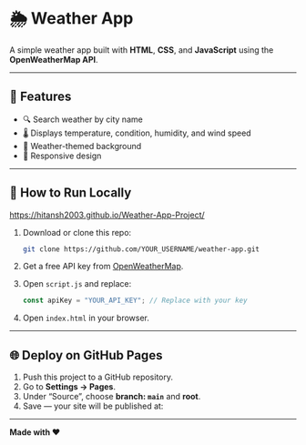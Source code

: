 # 🌦️ Weather App

A simple weather app built with **HTML**, **CSS**, and **JavaScript** using the **OpenWeatherMap API**.

---

## 📌 Features
- 🔍 Search weather by city name
- 🌡️ Displays temperature, condition, humidity, and wind speed
- 🎨 Weather-themed background
- 📱 Responsive design

---

## 🚀 How to Run Locally

https://hitansh2003.github.io/Weather-App-Project/

1. Download or clone this repo:
   ```bash
   git clone https://github.com/YOUR_USERNAME/weather-app.git
   ```

2. Get a free API key from [OpenWeatherMap](https://openweathermap.org/api).

3. Open `script.js` and replace:
   ```javascript
   const apiKey = "YOUR_API_KEY"; // Replace with your key
   ```

4. Open `index.html` in your browser.

---

## 🌐 Deploy on GitHub Pages

1. Push this project to a GitHub repository.
2. Go to **Settings → Pages**.
3. Under “Source”, choose **branch: `main`** and **root**.
4. Save — your site will be published at:
   
   


---

**Made with ❤️**
